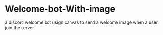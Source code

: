 # Welcome-bot-With-image
a discord welcome bot usign canvas to send a welcome image when a user join the server
